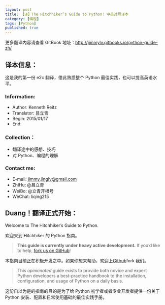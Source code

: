 ```yaml
---
layout: post
title: 【译】The Hitchhiker’s Guide to Python! 中英对照译本
category: [编程]
tags: [Python]
published: true
---
```


更多翻译内容请查看 GitBook 地址：<http://jimmylv.gitbooks.io/python-guide-zh/>

## 译本信息：

这是我的第一份 e2c 翻译，借此熟悉整个 Python 最佳实践，也可以提高英语水平。

### Information:

- Author: Kenneth Reitz
- Translator: 吕立青
- Begin: 2015/01/17
- End:

### Collection：

- 翻译途中的感想、技巧
- 对 Python、编程的理解

### Contact me:

- E-mail: jimmy.jinglv@gmail.com
- ZhiHu: @吕立青
- WeiBo: @立青开根号
- WeChat: liqing215

## Duang！翻译正式开始：

Welcome to The Hitchhiker’s Guide to Python.

欢迎来到 Hitchhiker 的 Python 指南。

> **This guide is currently under heavy active development.** If you’d like to help, [fork us on GitHub](https://github.com/kennethreitz/python-guide)!

本指南目前正在积极开发之中。如果你想来帮助，欢迎上[Github](https://github.com/kennethreitz/python-guide)fork 我们。

> This _opinionated_ guide exists to provide both novice and expert Python developers a best-practice handbook to the installation, configuration, and usage of Python on a daily basis.

这份自以为是的指南的目的是为了给 Python 初学者或者专业开发者提供一份关于 Python 安装、配置和日常使用基础的最佳实践手册。
